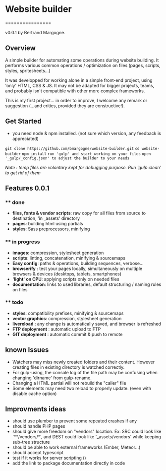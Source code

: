 # Website builder
================

v0.0.1
by Bertrand Margogne.


## Overview

A simple builder for automating some operations during website building. It performs various common operations / optimization on files (pages, scripts, styles, spritesheets...)

It was developped for working alone in a simple front-end project, using 'only' HTML, CSS & JS.
It may not be adapted for bigger projects, teams, and probably isn't compatible with other more complex frameworks.

This is my first project... in order to improve, I welcome any remark or suggestion (...and critics, provided they are constructive!).

## Get Started

- you need node & npm installed. (not sure which version, any feedback is appreciated)

`git clone https://github.com/bmargogne/website-builder.git`
`cd website-builder`
`npm install`
`run 'gulp' and start working on your files`
`open '_gulp/_config.json' to adjust the builder to your needs`

_Note : temp files are volontary kept for debugging purpose. Run 'gulp clean' to get rid of them_

## Features 0.0.1

### ** done
- **files, fonts & vendor scripts**: raw copy for all files from source to destination, 'in _assets' directory
- **pages**: building html using partials
- **styles**: Sass preprocessors, minifying

### ** in progress
- **images**: compression, stylesheet generation
- **scripts**: linting, concatenation, minifying & sourcemaps
- **Easy config**: paths & operations, building sequences, verbose...
- **browserify** : test your pages locally, simultaneously on multiple browsers & devices (desktops, tablets, smartphones)
- **'light' on CPU**: applying scripts only on needed files
- **documentation**: links to used libraries, default structuring / naming rules on files

### ** todo
- **styles**: compatibility prefixes, minifying & sourcemaps
- **vector graphics**: compression, stylesheet generation
- **livereload** : any change is automatically saved, and browser is refreshed
- **FTP deployment** : automatic upload to FTP
- **GIT deployment** : automatic commit & push to remote


## known Issues
- Watchers may miss newly created folders and their content. However creating files in existing directory is watched correctly.
- For gulp-using, the console log of the file path may be confusing when changing 'dirname' from gulp-rename.
- Changing a HTML partial will not rebuild the "caller" file
- Some elements may need two reload to properly update. (even with disable cache option)

## Improvments ideas
- should use plumber to prevent some repeated crashes if any
- should handle PHP pages
- should give more freedom on "vendors" location. Ex: SRC could look like '**/vendors/*', and DEST could look like '_assets/vendors' while keeping sub-tree structure
- should be able to work external frameworks (Ember, Meteor...)
- should accept typescript
- test if it works for server scripting ()
- add the link to package documentation directly in code